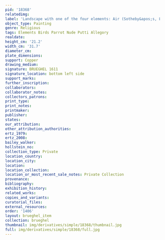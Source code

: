 ```yaml
---
pid: '18368'
relatedimg: 
label: 'Landscape with one of the four elements: Air (Sotheby&apos;s, London, 1993)'
object_type: Painting
genre: Religious
tags: Elements Birds Parrot Nude Putti Allegory
realdate: 
height_cm: '21.2'
width_cm: '31.7'
diameter_cm: 
plate_dimensions: 
support: Copper
drawing_medium: 
signature: BRUEGHEL 1611
signature_location: bottom left side
support_marks: 
further_inscription: 
collaborators: 
collaborator_notes: 
collectors_patrons: 
print_type: 
print_notes: 
printmaker: 
publisher: 
states: 
our_attribution: 
other_attribution_authorities: 
ertz_1979: 
ertz_2008: 
bailey_walker: 
hollstein_no: 
collection_type: Private
location_country: 
location_city: 
location: 
location_collection: 
location_or_most_recent_sale_notes: Private Collection
provenance: 
bibliography: 
exhibition_history: 
related_works: 
copies_and_variants: 
curatorial_files: 
external_resources: 
order: '1406'
layout: brueghel_item
collection: brueghel
thumbnail: img/derivatives/simple/18368/thumbnail.jpg
full: img/derivatives/simple/18368/full.jpg
---
```


